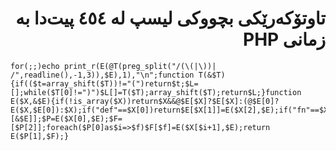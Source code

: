 <div dir=rtl>

# تاوتۆکەرێکی بچووکی لیسپ لە ٤٥٤ پیت‌دا بە زمانی PHP

</div>

```
for(;;)echo print_r(E(@T(preg_split("/(\(|\))| /",readline(),-1,3)),$E),1),"\n";function T(&$T){if(($t=array_shift($T))!="(")return$t;$L=[];while($T[0]!=")")$L[]=T($T);array_shift($T);return$L;}function E($X,&$E){if(!is_array($X))return$X&&@$E[$X]?$E[$X]:(@$E[0]?E($X,$E[0]):$X);if("def"==$X[0])return$E[$X[1]]=E($X[2],$E);if("fn"==$X[0])return[$X[1],$X[2],[&$E]];$P=E($X[0],$E);$F=[$P[2]];foreach($P[0]as$i=>$f)$F[$f]=E($X[$i+1],$E);return E($P[1],$F);}
```
